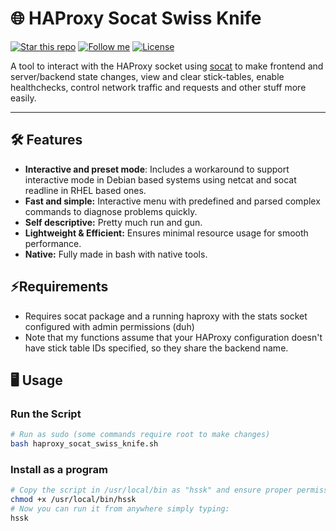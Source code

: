# 🌐 HAProxy Socat Swiss Knife

[![Star this repo](https://img.shields.io/github/stars/Dyarven/haproxy-socat-swiss-knife?style=social)](https://github.com/Dyarven/haproxy-socat-swiss-knife/stargazers)
[![Follow me](https://img.shields.io/github/followers/Dyarven?style=social)](https://github.com/Dyarven)
[![License](https://img.shields.io/github/license/Dyarven/haproxy-socat-swiss-knife)](https://github.com/Dyarven/haproxy-socat-swiss-knife/blob/main/LICENSE)

A tool to interact with the HAProxy socket using [socat](https://www.kali.org/tools/socat/) to make frontend and server/backend state changes, view and clear stick-tables, enable healthchecks, control network traffic and requests and other stuff more easily.

---

## 🛠 Features
- **Interactive and preset mode**: Includes a workaround to support interactive mode in Debian based systems using netcat and socat readline in RHEL based ones.
- **Fast and simple:** Interactive menu with predefined and parsed complex commands to diagnose problems quickly.
- **Self descriptive:** Pretty much run and gun.
- **Lightweight & Efficient:** Ensures minimal resource usage for smooth performance.
- **Native:** Fully made in bash with native tools.

## ⚡Requirements
- Requires socat package and a running haproxy with the stats socket configured with admin permissions (duh)
- Note that my functions assume that your HAProxy configuration doesn't have stick table IDs specified, so they share the backend name.


## 🖥️ Usage
### Run the Script
```bash
# Run as sudo (some commands require root to make changes)
bash haproxy_socat_swiss_knife.sh
```

### Install as a program
```bash
# Copy the script in /usr/local/bin as "hssk" and ensure proper permissions.
chmod +x /usr/local/bin/hssk
# Now you can run it from anywhere simply typing:
hssk
```


